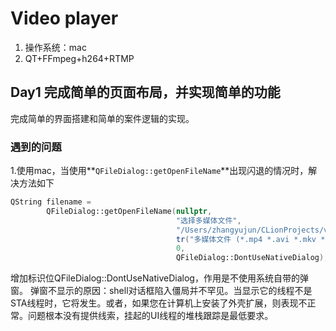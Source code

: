 # Video player

1. 操作系统：mac
2. QT+FFmpeg+h264+RTMP

## Day1 完成简单的页面布局，并实现简单的功能

完成简单的界面搭建和简单的案件逻辑的实现。

### 遇到的问题

1.使用mac，当使用**`QFileDialog::getOpenFileName`**出现闪退的情况时，解决方法如下

```c++
QString filename =
        QFileDialog::getOpenFileName(nullptr,
                                     "选择多媒体文件",
                                     "/Users/zhangyujun/CLionProjects/video_player/",
                                     tr("多媒体文件 (*.mp4 *.avi *.mkv *.mp3 *.aac)"),
                                     0,
                                     QFileDialog::DontUseNativeDialog);
```



增加标识位QFileDialog::DontUseNativeDialog，作用是不使用系统自带的弹窗。
弹窗不显示的原因：shell对话框陷入僵局并不罕见。当显示它的线程不是STA线程时，它将发生。或者，如果您在计算机上安装了外壳扩展，则表现不正常。问题根本没有提供线索，挂起的UI线程的堆栈跟踪是最低要求。